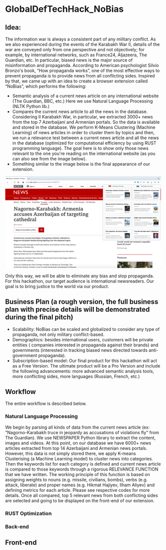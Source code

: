 # GlobalDefTechHack_NoBias

## Idea:
The information war is always a consistent part of any military conflict. As we also experienced during the events of the Karabakh War II,  details of the war are conveyed only from one perspective and not objectively; for example, by international networks, such as France24, Aljazeera, The Guardian, etc. In particular, biased news is the major source of misinformation and propaganda. According to American psychologist Silvio Bronzo's book, “How propaganda works”, one of the most effective ways to prevent propaganda is to provide news from all conflicting sides. Inspired by that, we came up with an idea to create a browser extension called “NoBias”, which performs the following:

- Semantic analysis of a current news article on any international website (The Guardian, BBC, etc.) Here we use Natural Language Processing (NLTK Python lib.)
- Compares the current news article to all the news in the database. Considering II Karabakh War, in particular, we extracted 3000+ news from the top 7 Azerbaijani and Armenian portals. So the data is available and stored in the database. We perform K-Means Clustering (Machine Learning) of news articles in order to cluster them by topics and then, we run a relevance test between a current news article and all the news in the database (optimized for computational efficiency by using RUST programming language). The goal here is to show only those news relevant to the one you're reading on the international website (as you can also see from the image below).
- Something similar to the image below is the final appearance of our extension.

![NoBias](NoBias.png)

Only this way, we will be able to eliminate any bias and stop propaganda. For this hackathon, our target audience is international newsreaders. Our goal is to bring justice to the world via our product.

## Business Plan (a rough version, the full business plan with precise details will be demonstrated during the final pitch)

- Scalability: NoBias can be scaled and globalized to consider any type of propaganda, not only military conflict-based.
- Demographics: besides international users, customers will be private entities ( companies interested in propaganda against their brands) and governments (interested in tracking biased news directed towards anti-government propaganda). 
- Subscription-based model: Our final product for this hackathon will act as a Free Version. The ultimate product will be a Pro Version and include the following advancements: more advanced semantic analysis tools, more conflicting sides, more languages (Russian, French, etc.) 

## Workflow 
The entire workflow is described below. 
### Natural Language Processing
We begin by parsing all kinds of data from the current news article (ex: "Nagorno-Karabakh truce in jeopardy as accusations of violations fly" from The Guardian). We use NEWSPAPER Python library to extract the content, images and videos. At this point, on our database we have 6000+ news articles extracted from top 14 Azerbaijani and Armenian news portals. However, this data is not simply stored there, we apply K-means Clusterising (a Machine Learning model) to cluster news into categories. Then the keywords list for each category is defined and current news article is compared to those keywords through a rigorous RELEVANCE FUNCTION that we have written. The working principle of this function is based on assigning weights to nouns (e.g. missile, civilians, bombs), verbs (e.g. attack, liberate) and proper names (e.g. Hikmat Hajiyev, Ilham Aliyev) and defining metrics for each article. Please see respective codes for more details. Once all compared, top 5 relevant news from both conflicting sides are selected and going to be displayed on the front-end of our extension. 

### RUST Optimization

### Back-end

## Front-end
